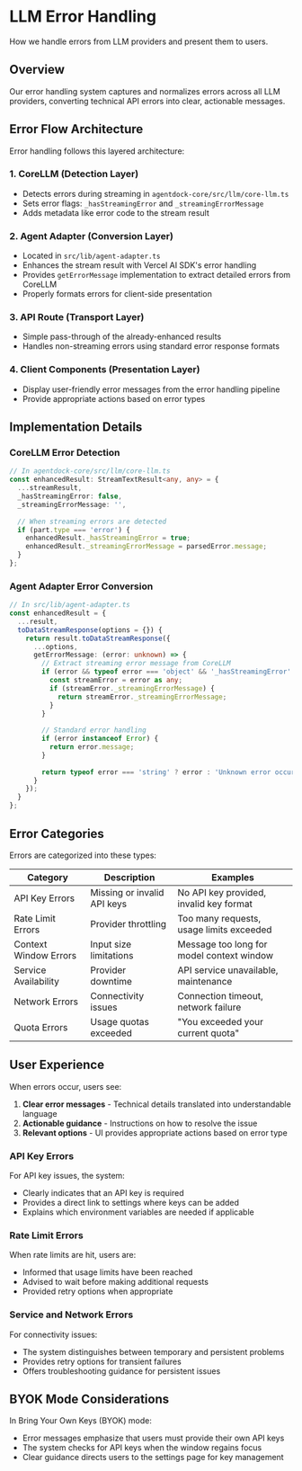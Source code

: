 # LLM Error Handling

How we handle errors from LLM providers and present them to users.

## Overview

Our error handling system captures and normalizes errors across all LLM providers, converting technical API errors into clear, actionable messages.

## Error Flow Architecture

Error handling follows this layered architecture:

### 1. CoreLLM (Detection Layer)
- Detects errors during streaming in `agentdock-core/src/llm/core-llm.ts`
- Sets error flags: `_hasStreamingError` and `_streamingErrorMessage`
- Adds metadata like error code to the stream result

### 2. Agent Adapter (Conversion Layer)
- Located in `src/lib/agent-adapter.ts`
- Enhances the stream result with Vercel AI SDK's error handling
- Provides `getErrorMessage` implementation to extract detailed errors from CoreLLM
- Properly formats errors for client-side presentation

### 3. API Route (Transport Layer)
- Simple pass-through of the already-enhanced results
- Handles non-streaming errors using standard error response formats

### 4. Client Components (Presentation Layer)
- Display user-friendly error messages from the error handling pipeline
- Provide appropriate actions based on error types

## Implementation Details

### CoreLLM Error Detection
```typescript
// In agentdock-core/src/llm/core-llm.ts
const enhancedResult: StreamTextResult<any, any> = {
  ...streamResult,
  _hasStreamingError: false,
  _streamingErrorMessage: '',
  
  // When streaming errors are detected
  if (part.type === 'error') {
    enhancedResult._hasStreamingError = true;
    enhancedResult._streamingErrorMessage = parsedError.message;
  }
};
```

### Agent Adapter Error Conversion
```typescript
// In src/lib/agent-adapter.ts
const enhancedResult = {
  ...result,
  toDataStreamResponse(options = {}) {
    return result.toDataStreamResponse({
      ...options,
      getErrorMessage: (error: unknown) => {
        // Extract streaming error message from CoreLLM
        if (error && typeof error === 'object' && '_hasStreamingError' in error) {
          const streamError = error as any;
          if (streamError._streamingErrorMessage) {
            return streamError._streamingErrorMessage;
          }
        }
        
        // Standard error handling
        if (error instanceof Error) {
          return error.message;
        }
        
        return typeof error === 'string' ? error : 'Unknown error occurred';
      }
    });
  }
};
```

## Error Categories

Errors are categorized into these types:

| Category | Description | Examples |
|----------|-------------|----------|
| API Key Errors | Missing or invalid API keys | No API key provided, invalid key format |
| Rate Limit Errors | Provider throttling | Too many requests, usage limits exceeded |
| Context Window Errors | Input size limitations | Message too long for model context window |
| Service Availability | Provider downtime | API service unavailable, maintenance |
| Network Errors | Connectivity issues | Connection timeout, network failure |
| Quota Errors | Usage quotas exceeded | "You exceeded your current quota" |

## User Experience

When errors occur, users see:

1. **Clear error messages** - Technical details translated into understandable language
2. **Actionable guidance** - Instructions on how to resolve the issue
3. **Relevant options** - UI provides appropriate actions based on error type

### API Key Errors

For API key issues, the system:
- Clearly indicates that an API key is required
- Provides a direct link to settings where keys can be added
- Explains which environment variables are needed if applicable

### Rate Limit Errors

When rate limits are hit, users are:
- Informed that usage limits have been reached
- Advised to wait before making additional requests
- Provided retry options when appropriate

### Service and Network Errors

For connectivity issues:
- The system distinguishes between temporary and persistent problems
- Provides retry options for transient failures
- Offers troubleshooting guidance for persistent issues

## BYOK Mode Considerations

In Bring Your Own Keys (BYOK) mode:
- Error messages emphasize that users must provide their own API keys
- The system checks for API keys when the window regains focus
- Clear guidance directs users to the settings page for key management 